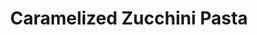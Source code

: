 ---
layout: recipe
title: Caramelized Zucchini Pasta
description: This recipe transforms two pounds of grated zucchini into a rich, sweet and jammy sauce for pasta. Like caramelized onions but made with zucchini!
prep_time: 15 minutes
cook_time: 35 minutes
servings: 4
category: Dinner
effort: medium
duration: hours
protein: vegetarian

ingredients: |
  - 2 tablespoons unsalted butter
  - 2 tablespoons extra-virgin olive oil
  - 2 pounds zucchini, coarsely grated (about 3 large zucchini)
  - 8 garlic cloves, peeled and smashed
  - ½ cup basil leaves, stems reserved
  - Kosher salt and black pepper
  - 1 pound ridged or curly pasta (like medium shells or casarecce)
  - ½ cup finely grated Parmesan or pecorino, plus more for serving
  - 1 tablespoon lemon juice

instructions: |
  1. In a large cast iron skillet over medium-high heat, melt butter and oil. Add zucchini, garlic, basil stems and half the basil leaves. Season with salt and pepper. Cover and cook until pooling with liquid, 5-7 minutes. Uncover and cook until liquid evaporates and zucchini starts to sizzle, 7-10 minutes.
  2. Continue cooking until zucchini is very soft, dark green, and reduced to about 1 cup, 20-25 minutes more. When browned bits build up, add a couple tablespoons of water and scrape them up. If you see burning, deglaze with water and lower heat.
  3. Meanwhile, bring a large pot of salted water to boil. When zucchini is nearly done, cook pasta until al dente. Reserve 2 cups pasta water, then drain.
  4. Remove herb stems from zucchini and reduce heat to medium. Add the pasta, 1 cup pasta water, and Parmesan. Stir until pasta is glossed with sauce, adding more pasta water if needed. Stir in lemon juice and remaining basil, then season to taste.

notes: |
  - Caramelized zucchini can be made ahead and refrigerated for up to a week or frozen.
  - Consider adding anchovy, preserved lemon or red-pepper flakes to the zucchini for additional flavor.
  - This concentrated zucchini mixture works well on sandwiches, pizzas, or antipasti spreads too.
---